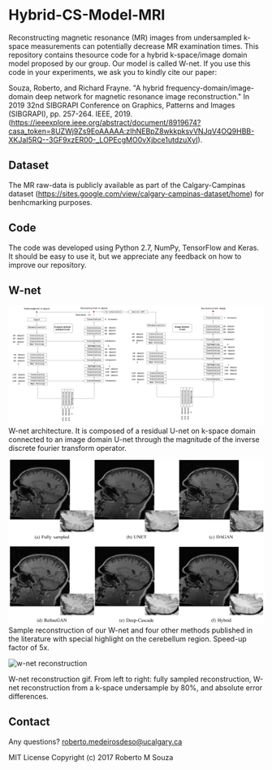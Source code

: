 # Hybrid-CS-Model-MRI


Reconstructing magnetic resonance (MR) images from undersampled k-space measurements can potentially decrease MR examination times. This repository contains thesource code for a hybrid k-space/image domain model proposed by our group. Our model is called W-net. If you use this code in your experiments, we ask you to kindly cite our paper:

Souza, Roberto, and Richard Frayne. "A hybrid frequency-domain/image-domain deep network for magnetic resonance image reconstruction." In 2019 32nd SIBGRAPI Conference on Graphics, Patterns and Images (SIBGRAPI), pp. 257-264. IEEE, 2019. (https://ieeexplore.ieee.org/abstract/document/8919674?casa_token=8UZWj9Zs9EoAAAAA:zIhNEBpZ8wkkpksvVNJqV4OQ9HBB-XKJaI5RQ--3GF9xzER00-_LOPEcgMO0vXjbce1utdzuXyI). 

## Dataset

The MR raw-data is publicly available as part of the Calgary-Campinas dataset (https://sites.google.com/view/calgary-campinas-dataset/home) for benhcmarking purposes.


## Code
The code was developed using Python 2.7, NumPy, TensorFlow and Keras. It should be easy to use it, but we appreciate any feedback on how to improve our repository.


## W-net
![w-net architecture](./Figs/w-net.png?raw=True)
W-net architecture. It is composed of a residual U-net on k-space domain connected to an image domain U-net through the magnitude of the inverse discrete fourier transform operator.

![Sample Reconstruction](./Figs/sample_rec.png?raw=True)
Sample reconstruction of our W-net and four other methods published in the literature with special highlight on the cerebellum region. Speed-up factor of 5x.

![w-net reconstruction](./Figs/hybrid_5x.gif?raw=True)

W-net reconstruction gif. From left to right: fully sampled reconstruction, W-net reconstruction from a k-space undersample by 80%, and absolute error differences.

## Contact
Any questions? roberto.medeirosdeso@ucalgary.ca

MIT License
Copyright (c) 2017 Roberto M Souza

